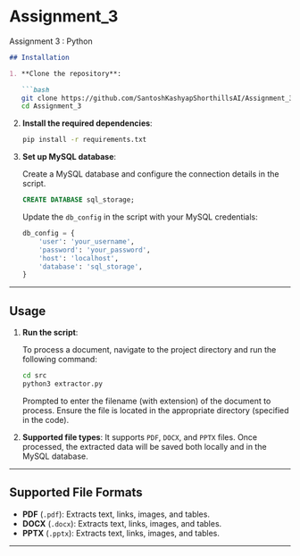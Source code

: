 # Assignment_3
Assignment 3 : Python

```markdown
## Installation

1. **Clone the repository**:

   ```bash
   git clone https://github.com/SantoshKashyapShorthillsAI/Assignment_3.git
   cd Assignment_3
   ```

2. **Install the required dependencies**:

   ```bash
   pip install -r requirements.txt
   ```

3. **Set up MySQL database**:

   Create a MySQL database and configure the connection details in the script.

   ```sql
   CREATE DATABASE sql_storage;
   ```

   Update the `db_config` in the script with your MySQL credentials:

   ```python
   db_config = {
       'user': 'your_username',
       'password': 'your_password',
       'host': 'localhost',
       'database': 'sql_storage',
   }
   ```

---

## Usage

1. **Run the script**:

   To process a document, navigate to the project directory and run the following command:

   ```bash
   cd src
   python3 extractor.py
   ```

   Prompted to enter the filename (with extension) of the document to process. Ensure the file is located in the appropriate directory (specified in the code).

2. **Supported file types**: It supports `PDF`, `DOCX`, and `PPTX` files. Once processed, the extracted data will be saved both locally and in the MySQL database.

---

## Supported File Formats

- **PDF** (`.pdf`): Extracts text, links, images, and tables.
- **DOCX** (`.docx`): Extracts text, links, images, and tables.
- **PPTX** (`.pptx`): Extracts text, links, images, and tables.

---

```